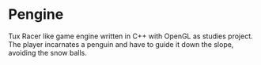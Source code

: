 # Pengine

Tux Racer like game engine written in C++ with OpenGL as studies project. 
The player incarnates a penguin and have to guide it down the slope, avoiding the snow balls. 
